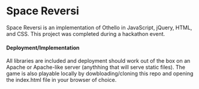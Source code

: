# Space Reversi

Space Reversi is an implementation of Othello in JavaScript, jQuery, HTML, and CSS. This project was completed during a hackathon event. 

#### Deployment/Implementation

All libraries are included and deployment should work out of the box on an Apache or Apache-like server (anythhing that will serve static files). The game is also playable locally by dowbloading/cloning this repo and opening the index.html file in your browser of choice.
